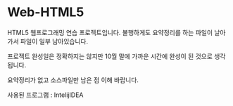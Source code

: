 # Web-HTML5

HTML5 웹프로그래밍 연습 프로젝트입니다.
불행하게도 요약정리를 하는 파일이 날아가서 파일이 일부 남아있습니다.

프로젝트 완성일은 정확하지는 않지만 10월 말에 가까운 시간에 완성이 된 것으로 생각됩니다.

요약정리가 없고 소스파일만 남은 점 이해 바랍니다.

사용된 프로그램 : IntelijIDEA

